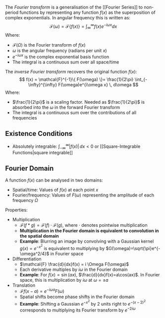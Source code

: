 The *Fourier transform* is a generalisation of the [[Fourier Series]] to non-period functions by representing any function $f(x)$ as the superposition of complex exponentials. In angular frequency this is written as:
$$
\mathcal{F}(\omega) = \mathcal{F}\{ f(x) \}=\int_{\infty}^\infty f(x)e^{-i\omega x}dx
$$
Where:
* $\mathcal{F}(\Omega)$ is the Fourier transform of $f(x)$
* $\omega$ is the angular frequency (radians per unit $x$)
* $e^{-i\omega x}$ is the complex exponential basis function
* The integral is a continuous sum over all space/time

The *inverse Fourier transform* recovers the original function $f(x)$:
$$
f(x) = \mathcal{F}^{-1}\{ F(\omega) \}= \frac{1}{2\pi} \int_{-\infty}^{\infty} F(\omega)e^{i\omega x} \, d\omega
$$Where:
* $\frac{1}{2\pi}$ is a scaling factor. Needed as $\frac{1}{2\pi}$ is absorbed into the $\omega$ in the forward Fourier transform
* The integral is a continuous sum over the contributions of all frequencies
## Existence Conditions
* Absolutely integrable: $\int_{-\infty}^{\infty} |f(x)| \, dx <0$ or [[Square-Integrable Functions|square integrable]]

## Fourier Domain
A function $f(x)$ can be analysed in two domains:
* Spatial/time: Values of $f(x)$ at each point $x$
* Fourier/frequency: Values of $F(\omega)$ representing the amplitude of each frequency $\Omega$

Properties:
* Multiplication
	* $\mathcal{F}(f*g)=\mathcal{F}(f)\cdot \mathcal{F}(g)$, where $\cdot$ denotes pointwise multiplication
	* **Multiplication in the Fourier domain is equivalent to convolution in the spatial domain**
	* **Example**: Blurring an image by convolving with a Gaussian kernel $g(x)=e^{-x^2}$ is equivalent to multiplying by $G(\omega)=\sqrt{\pi}e^{-\omega^2/4}$ in Fourier space
* Differentiation
	* $\mathcal{F} \frac{d}{dx}f(x) = i \Omega F(\omega)$
	* Each derivative multiples by $i \omega$ in the Fourier domain
	* **Example**: For $f(x)=\sin(ax)$, $\frac{d}{dx}f(x)=a\cos(ax)$. In Fourier space, this is multiplication by $i\omega$ at $\omega=\pm a$
* Translation
	* $\mathcal{F}f(x-a)=e^{-i \omega a}F(\omega)$
	* Spatial shifts become phase shifts in the Fourier domain
	* **Example**: Shifting a Gaussian $e^{-x^2}$ by 2 units right to $e^{-(x-2)^2}$ corresponds to multiplying its Fourier transform by $e^{-2i\omega}$